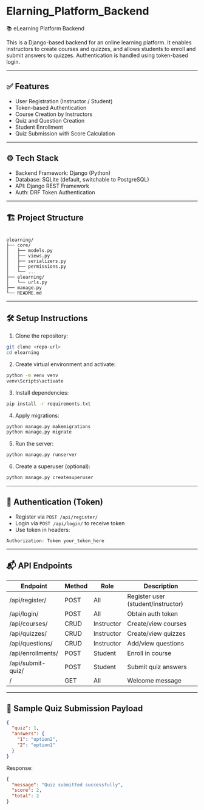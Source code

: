 # Elarning_Platform_Backend
📚 eLearning Platform Backend

This is a Django-based backend for an online learning platform. It enables instructors to create courses and quizzes, and allows students to enroll and submit answers to quizzes. Authentication is handled using token-based login.

---

## ✅ Features

- User Registration (Instructor / Student)
- Token-based Authentication
- Course Creation by Instructors
- Quiz and Question Creation
- Student Enrollment
- Quiz Submission with Score Calculation

---

## ⚙️ Tech Stack

- Backend Framework: Django (Python)
- Database: SQLite (default, switchable to PostgreSQL)
- API: Django REST Framework
- Auth: DRF Token Authentication

---

## 🏗️ Project Structure

```

elearning/
├── core/
│   ├── models.py
│   ├── views.py
│   ├── serializers.py
│   ├── permissions.py
│   └── ...
├── elearning/
│   └── urls.py
├── manage.py
└── README.md

````

---

## 🛠️ Setup Instructions

1. Clone the repository:

```bash
git clone <repo-url>
cd elearning
````

2. Create virtual environment and activate:

```bash
python -m venv venv
venv\Scripts\activate
```

3. Install dependencies:

```bash
pip install -r requirements.txt
```

4. Apply migrations:

```bash
python manage.py makemigrations
python manage.py migrate
```

5. Run the server:

```bash
python manage.py runserver
```

6. Create a superuser (optional):

```bash
python manage.py createsuperuser
```

---

## 🔐 Authentication (Token)

* Register via `POST /api/register/`
* Login via `POST /api/login/` to receive token
* Use token in headers:

```
Authorization: Token your_token_here
```

---

## 📬 API Endpoints

| Endpoint          | Method | Role       | Description                        |
| ----------------- | ------ | ---------- | ---------------------------------- |
| /api/register/    | POST   | All        | Register user (student/instructor) |
| /api/login/       | POST   | All        | Obtain auth token                  |
| /api/courses/     | CRUD   | Instructor | Create/view courses                |
| /api/quizzes/     | CRUD   | Instructor | Create/view quizzes                |
| /api/questions/   | CRUD   | Instructor | Add/view questions                 |
| /api/enrollments/ | POST   | Student    | Enroll in course                   |
| /api/submit-quiz/ | POST   | Student    | Submit quiz answers                |
| /                 | GET    | All        | Welcome message                    |

---

## 🎯 Sample Quiz Submission Payload

```json
{
  "quiz": 1,
  "answers": {
    "1": "option2",
    "2": "option1"
  }
}
```

Response:

```json
{
  "message": "Quiz submitted successfully",
  "score": 2,
  "total": 2
}
```

